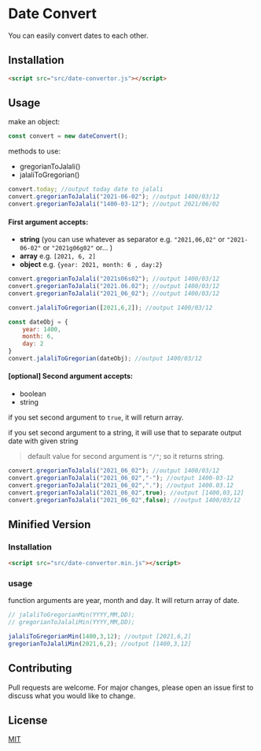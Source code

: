 # Date Convert
You can easily convert dates to each other.

## Installation

```html
<script src="src/date-convertor.js"></script>
```

## Usage
make an object:
```javascript
const convert = new dateConvert();
```
methods to use:
- gregorianToJalali()
- jalaliToGregorian()
```javascript
convert.today; //output today date to jalali
convert.gregorianToJalali("2021-06-02"); //output 1400/03/12
convert.gregorianToJalali("1400-03-12"); //output 2021/06/02
```
#### First argument accepts:
- __string__ (you can use whatever as separator e.g. ```"2021,06,02"``` or ```"2021-06-02"``` or ```"2021g06g02"``` or... )
- __array__ e.g.  ```[2021, 6, 2]``` 
- __object__ e.g.  ```{year: 2021, month: 6 , day:2}``` 
```javascript
convert.gregorianToJalali("2021s06s02"); //output 1400/03/12
convert.gregorianToJalali("2021.06.02"); //output 1400/03/12
convert.gregorianToJalali("2021_06_02"); //output 1400/03/12

convert.jalaliToGregorian([2021,6,2]); //output 1400/03/12

const dateObj = {
    year: 1400,
    month: 6,
    day: 2
}
convert.jalaliToGregorian(dateObj); //output 1400/03/12

```


#### [optional] Second argument accepts:
- boolean
- string

if you set second argument to ```true```, it will return array.

if you set second argument to a string, it will use that to separate output date with given string

>default value for second argument is ```"/"```; so it returns string.

```javascript
convert.gregorianToJalali("2021_06_02"); //output 1400/03/12
convert.gregorianToJalali("2021_06_02","-"); //output 1400-03-12
convert.gregorianToJalali("2021_06_02","."); //output 1400.03.12
convert.gregorianToJalali("2021_06_02",true); //output [1400,03,12]
convert.gregorianToJalali("2021_06_02",false); //output 1400/03/12
```

## Minified Version
### Installation
```html
<script src="src/date-convertor.min.js"></script>
```

### usage
function arguments are year, month and day. It will return array of date.
```javascript
// jalaliToGregorianMin(YYYY,MM,DD);
// gregorianToJalaliMin(YYYY,MM,DD);

jalaliToGregorianMin(1400,3,12); //output [2021,6,2]
gregorianToJalaliMin(2021,6,2); //output [1400,3,12]


```


## Contributing
Pull requests are welcome. For major changes, please open an issue first to discuss what you would like to change.

## License
[MIT](https://choosealicense.com/licenses/mit/)